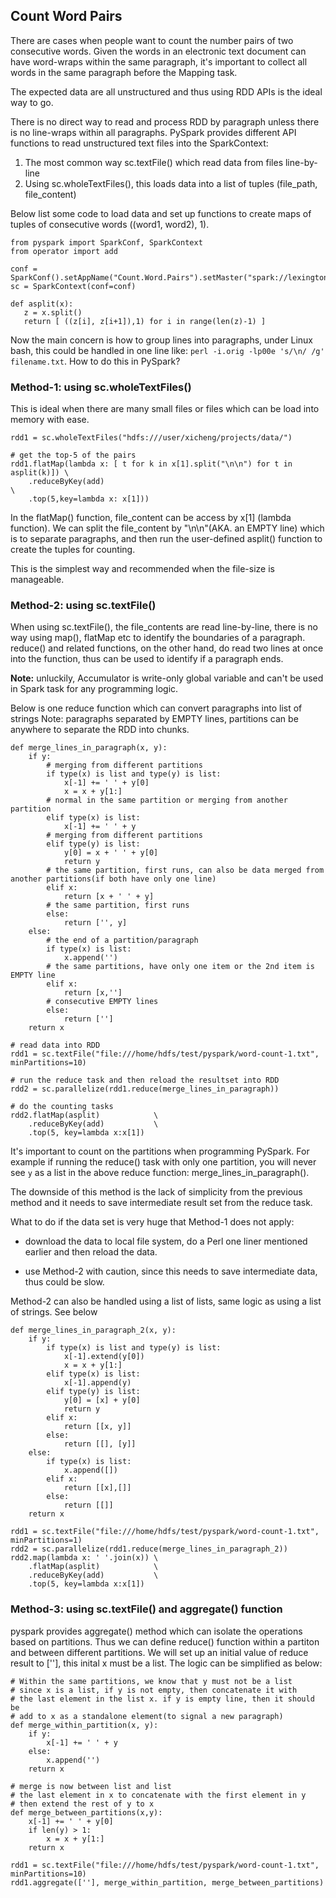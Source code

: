 ## Count Word Pairs ##

There are cases when people want to count the number pairs of two consecutive words. Given the words in 
an electronic text document can have word-wraps within the same paragraph, it's important to collect all 
words in the same paragraph before the Mapping task.

The expected data are all unstructured and thus using RDD APIs is the ideal way to go.

There is no direct way to read and process RDD by paragraph unless there is no line-wraps within all
paragraphs. PySpark provides different API functions to read unstructured text files into the SparkContext: 

1. The most common way sc.textFile() which read data from files line-by-line
2. Using sc.wholeTextFiles(), this loads data into a list of tuples (file_path, file_content)

Below list some code to load data and set up functions to create maps of tuples of consecutive words
((word1, word2), 1).
```
from pyspark import SparkConf, SparkContext
from operator import add

conf = SparkConf().setAppName("Count.Word.Pairs").setMaster("spark://lexington:7077")
sc = SparkContext(conf=conf)

def asplit(x):
   z = x.split()
   return [ ((z[i], z[i+1]),1) for i in range(len(z)-1) ]

```

Now the main concern is how to group lines into paragraphs, under Linux bash, this could be 
handled in one line like:  `perl -i.orig -lp00e 's/\n/ /g' filename.txt`. How to do this in
PySpark? 

### Method-1: using sc.wholeTextFiles() ###

This is ideal when there are many small files or files which can be load into memory with ease.
```
rdd1 = sc.wholeTextFiles("hdfs:///user/xicheng/projects/data/")

# get the top-5 of the pairs
rdd1.flatMap(lambda x: [ t for k in x[1].split("\n\n") for t in asplit(k)]) \
    .reduceByKey(add)                                                       \
    .top(5,key=lambda x: x[1]))

```
In the flatMap() function, file_content can be access by x[1] (lambda function).
We can split the file_content by "\n\n"(AKA. an EMPTY line) which is to separate
paragraphs, and then run the user-defined asplit() function to create the tuples 
for counting.

This is the simplest way and recommended when the file-size is manageable.


### Method-2: using sc.textFile() ###

When using sc.textFile(), the file_contents are read line-by-line, there is no way
using map(), flatMap etc to identify the boundaries of a paragraph. reduce() and related 
functions, on the other hand, do read two lines at once into the function,
thus can be used to identify if a paragraph ends.

**Note:** unluckily, Accumulator is write-only global variable and can't be used in 
Spark task for any programming logic.

Below is one reduce function which can convert paragraphs into list of strings
Note: paragraphs separated by EMPTY lines, partitions can be anywhere to separate the
RDD into chunks.
```
def merge_lines_in_paragraph(x, y):
    if y:
        # merging from different partitions
        if type(x) is list and type(y) is list:
            x[-1] += ' ' + y[0]
            x = x + y[1:]
        # normal in the same partition or merging from another partition
        elif type(x) is list:
            x[-1] += ' ' + y
        # merging from different partitions
        elif type(y) is list:
            y[0] = x + ' ' + y[0]
            return y
        # the same partition, first runs, can also be data merged from another partitions(if both have only one line)
        elif x:
            return [x + ' ' + y]
        # the same partition, first runs
        else:
            return ['', y]
    else:
        # the end of a partition/paragraph
        if type(x) is list:
            x.append('')
        # the same partitions, have only one item or the 2nd item is EMPTY line
        elif x:
            return [x,'']
        # consecutive EMPTY lines
        else:
            return ['']
    return x

# read data into RDD
rdd1 = sc.textFile("file:///home/hdfs/test/pyspark/word-count-1.txt", minPartitions=10)

# run the reduce task and then reload the resultset into RDD
rdd2 = sc.parallelize(rdd1.reduce(merge_lines_in_paragraph))

# do the counting tasks
rdd2.flatMap(asplit)            \
    .reduceByKey(add)           \
    .top(5, key=lambda x:x[1])

```
It's important to count on the partitions when programming PySpark. For example
if running the reduce() task with only one partition, you will never see `y` as a list in 
the above reduce function: merge_lines_in_paragraph().

The downside of this method is the lack of simplicity from the previous method and 
it needs to save intermediate result set from the reduce task.

What to do if the data set is very huge that Method-1 does not apply:

+ download the data to local file system, do a Perl one liner mentioned earlier
  and then reload the data. 

+ use Method-2 with caution, since this needs to save intermediate data, thus could be slow.


Method-2 can also be handled using a list of lists, same logic as using a list of strings.
See below 
```
def merge_lines_in_paragraph_2(x, y):
    if y:
        if type(x) is list and type(y) is list:
            x[-1].extend(y[0])
            x = x + y[1:]
        elif type(x) is list:
            x[-1].append(y)
        elif type(y) is list:
            y[0] = [x] + y[0]
            return y
        elif x:
            return [[x, y]]
        else:
            return [[], [y]]
    else:
        if type(x) is list:
            x.append([])
        elif x:
            return [[x],[]]
        else:
            return [[]]
    return x

rdd1 = sc.textFile("file:///home/hdfs/test/pyspark/word-count-1.txt", minPartitions=1)
rdd2 = sc.parallelize(rdd1.reduce(merge_lines_in_paragraph_2))
rdd2.map(lambda x: ' '.join(x)) \
    .flatMap(asplit)            \
    .reduceByKey(add)           \
    .top(5, key=lambda x:x[1])
```

### Method-3: using sc.textFile() and aggregate() function ###

pyspark provides aggregate() method which can isolate the operations based on partitions.
Thus we can define reduce() function within a partiton and between different partitions.
We will set up an initial value of reduce result to [''], this inital x must be a list.
The logic can be simplified as below:

```
# Within the same partitions, we know that y must not be a list
# since x is a list, if y is not empty, then concatenate it with
# the last element in the list x. if y is empty line, then it should be
# add to x as a standalone element(to signal a new paragraph)
def merge_within_partition(x, y):
    if y:
        x[-1] += ' ' + y
    else: 
        x.append('')
    return x

# merge is now between list and list
# the last element in x to concatenate with the first element in y
# then extend the rest of y to x
def merge_between_partitions(x,y):
    x[-1] += ' ' + y[0]
    if len(y) > 1: 
        x = x + y[1:]
    return x

rdd1 = sc.textFile("file:///home/hdfs/test/pyspark/word-count-1.txt", minPartitions=10)
rdd1.aggregate([''], merge_within_partition, merge_between_partitions)

```
